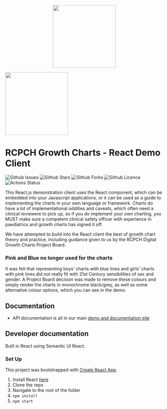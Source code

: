 <p align="center">
  <img width="200" src="https://github.com/rcpch/digital-growth-charts-server/raw/alpha/static/rcpch-logo.png">
</p>

<img width="200" src="public/htn-awards-winner-202-logo.jpg">

# RCPCH Growth Charts - React Demo Client

![Github Issues](https://img.shields.io/github/issues/rcpch/digital-growth-charts-react-client) ![Github Stars](https://img.shields.io/github/stars/rcpch/digital-growth-charts-react-client) ![Github Forks](https://img.shields.io/github/forks/rcpch/digital-growth-charts-react-client) ![Github Licence](https://img.shields.io/github/license/rcpch/digital-growth-charts-react-client)
![Actions Status](https://github.com/rcpch/digital-growth-charts-server/actions/workflows/alpha_rcpch-dgc-server-alpha.yml/badge.svg?branch=alpha)

This React.js demonstration client uses the React component, which can be embedded into your Javascript applications, or it can be used as a guide to implementing the charts in your own language or framework. Charts do have a lot of implementational oddities and caveats, which often need a clinical reviewere to pick up, so if you do implement your own charting, you MUST make sure a competent clinical safety officer with experience in paediatrics and growth charts has signed it off.

We have attempted to build into the React client the best of growth chart theory and practice, including guidance given to us by the RCPCH Digital Growth Charts Project Board.

### Pink and Blue no longer used for the charts

It was felt that representing boys' charts with blue lines and girls' charts with pink lines did not really fit with 21st Century sensibilities of sex and gender. A Project Board decision was made to remove these colours and simply render the charts in monochrome black/grey, as well as some alternative colour options, which you can see in the demo.

## Documentation

- API documentation is all in our main [demo and documentation site](growth.rcpch.ac.uk)
## Developer documentation

Built in React using Semantic UI React.

### Set Up

This project was bootstrapped with [Create React App](https://github.com/facebook/create-react-app).

1. Install React [here](https://reactjs.org/docs/getting-started.html)
2. Clone the repo
3. Navigate to the root of the folder
4. `npm install`
5. `npm start`


